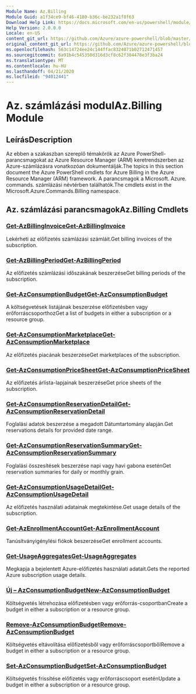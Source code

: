 ```yaml
---
Module Name: Az.Billing
Module Guid: a1f34ce9-bf46-4180-b36c-be232a1f8f63
Download Help Link: https://docs.microsoft.com/en-us/powershell/module/az.billing
Help Version: 2.0.0.0
Locale: en-US
content_git_url: https://github.com/Azure/azure-powershell/blob/master/src/Billing/Billing/help/Az.Billing.md
original_content_git_url: https://github.com/Azure/azure-powershell/blob/master/src/Billing/Billing/help/Az.Billing.md
ms.openlocfilehash: 563c14724ee24c144ffac8324071b02712471457
ms.sourcegitcommit: 6a91b4c545350d316d3cf8c62f384478e3f3ba24
ms.translationtype: MT
ms.contentlocale: hu-HU
ms.lasthandoff: 04/21/2020
ms.locfileid: "94012441"
---
```

# <span data-ttu-id="ba2b9-101">Az. számlázási modul</span><span class="sxs-lookup"><span data-stu-id="ba2b9-101">Az.Billing Module</span></span>
## <span data-ttu-id="ba2b9-102">Leírás</span><span class="sxs-lookup"><span data-stu-id="ba2b9-102">Description</span></span>
<span data-ttu-id="ba2b9-103">Az ebben a szakaszban szereplő témakörök az Azure PowerShell-parancsmagokat az Azure Resource Manager (ARM) keretrendszerben az Azure-számlázásra vonatkozóan dokumentálják.</span><span class="sxs-lookup"><span data-stu-id="ba2b9-103">The topics in this section document the Azure PowerShell cmdlets for Azure Billing in the Azure Resource Manager (ARM) framework.</span></span> <span data-ttu-id="ba2b9-104">A parancsmagok a Microsoft. Azure. commands. számlázási névtérben találhatók.</span><span class="sxs-lookup"><span data-stu-id="ba2b9-104">The cmdlets exist in the Microsoft.Azure.Commands.Billing namespace.</span></span>

## <span data-ttu-id="ba2b9-105">Az. számlázási parancsmagok</span><span class="sxs-lookup"><span data-stu-id="ba2b9-105">Az.Billing Cmdlets</span></span>
### [<span data-ttu-id="ba2b9-106">Get-AzBillingInvoice</span><span class="sxs-lookup"><span data-stu-id="ba2b9-106">Get-AzBillingInvoice</span></span>](Get-AzBillingInvoice.md)
<span data-ttu-id="ba2b9-107">Lekérheti az előfizetés számlázási számláit.</span><span class="sxs-lookup"><span data-stu-id="ba2b9-107">Get billing invoices of the subscription.</span></span>

### [<span data-ttu-id="ba2b9-108">Get-AzBillingPeriod</span><span class="sxs-lookup"><span data-stu-id="ba2b9-108">Get-AzBillingPeriod</span></span>](Get-AzBillingPeriod.md)
<span data-ttu-id="ba2b9-109">Az előfizetés számlázási időszakának beszerzése</span><span class="sxs-lookup"><span data-stu-id="ba2b9-109">Get billing periods of the subscription.</span></span>

### [<span data-ttu-id="ba2b9-110">Get-AzConsumptionBudget</span><span class="sxs-lookup"><span data-stu-id="ba2b9-110">Get-AzConsumptionBudget</span></span>](Get-AzConsumptionBudget.md)
<span data-ttu-id="ba2b9-111">A költségvetések listájának beszerzése előfizetésben vagy erőforráscsoporthoz</span><span class="sxs-lookup"><span data-stu-id="ba2b9-111">Get a list of budgets in either a subscription or a resource group.</span></span>

### [<span data-ttu-id="ba2b9-112">Get-AzConsumptionMarketplace</span><span class="sxs-lookup"><span data-stu-id="ba2b9-112">Get-AzConsumptionMarketplace</span></span>](Get-AzConsumptionMarketplace.md)
<span data-ttu-id="ba2b9-113">Az előfizetés piacának beszerzése</span><span class="sxs-lookup"><span data-stu-id="ba2b9-113">Get marketplaces of the subscription.</span></span>

### [<span data-ttu-id="ba2b9-114">Get-AzConsumptionPriceSheet</span><span class="sxs-lookup"><span data-stu-id="ba2b9-114">Get-AzConsumptionPriceSheet</span></span>](Get-AzConsumptionPriceSheet.md)
<span data-ttu-id="ba2b9-115">Az előfizetés árlista-lapjainak beszerzése</span><span class="sxs-lookup"><span data-stu-id="ba2b9-115">Get price sheets of the subscription.</span></span>

### [<span data-ttu-id="ba2b9-116">Get-AzConsumptionReservationDetail</span><span class="sxs-lookup"><span data-stu-id="ba2b9-116">Get-AzConsumptionReservationDetail</span></span>](Get-AzConsumptionReservationDetail.md)
<span data-ttu-id="ba2b9-117">Foglalási adatok beszerzése a megadott Dátumtartomány alapján.</span><span class="sxs-lookup"><span data-stu-id="ba2b9-117">Get reservations details for provided date range.</span></span>

### [<span data-ttu-id="ba2b9-118">Get-AzConsumptionReservationSummary</span><span class="sxs-lookup"><span data-stu-id="ba2b9-118">Get-AzConsumptionReservationSummary</span></span>](Get-AzConsumptionReservationSummary.md)
<span data-ttu-id="ba2b9-119">Foglalási összesítések beszerzése napi vagy havi gabona esetén</span><span class="sxs-lookup"><span data-stu-id="ba2b9-119">Get reservation summaries for daily or monthly grain.</span></span>

### [<span data-ttu-id="ba2b9-120">Get-AzConsumptionUsageDetail</span><span class="sxs-lookup"><span data-stu-id="ba2b9-120">Get-AzConsumptionUsageDetail</span></span>](Get-AzConsumptionUsageDetail.md)
<span data-ttu-id="ba2b9-121">Az előfizetés használati adatainak megtekintése.</span><span class="sxs-lookup"><span data-stu-id="ba2b9-121">Get usage details of the subscription.</span></span>

### [<span data-ttu-id="ba2b9-122">Get-AzEnrollmentAccount</span><span class="sxs-lookup"><span data-stu-id="ba2b9-122">Get-AzEnrollmentAccount</span></span>](Get-AzEnrollmentAccount.md)
<span data-ttu-id="ba2b9-123">Tanúsítványigénylési fiókok beszerzése</span><span class="sxs-lookup"><span data-stu-id="ba2b9-123">Get enrollment accounts.</span></span>

### [<span data-ttu-id="ba2b9-124">Get-UsageAggregates</span><span class="sxs-lookup"><span data-stu-id="ba2b9-124">Get-UsageAggregates</span></span>](Get-UsageAggregates.md)
<span data-ttu-id="ba2b9-125">Megkapja a bejelentett Azure-előfizetés használati adatait.</span><span class="sxs-lookup"><span data-stu-id="ba2b9-125">Gets the reported Azure subscription usage details.</span></span>

### [<span data-ttu-id="ba2b9-126">Új – AzConsumptionBudget</span><span class="sxs-lookup"><span data-stu-id="ba2b9-126">New-AzConsumptionBudget</span></span>](New-AzConsumptionBudget.md)
<span data-ttu-id="ba2b9-127">Költségvetés létrehozása előfizetésben vagy erőforrás-csoportban</span><span class="sxs-lookup"><span data-stu-id="ba2b9-127">Create a budget in either a subscription or a resource group.</span></span>

### [<span data-ttu-id="ba2b9-128">Remove-AzConsumptionBudget</span><span class="sxs-lookup"><span data-stu-id="ba2b9-128">Remove-AzConsumptionBudget</span></span>](Remove-AzConsumptionBudget.md)
<span data-ttu-id="ba2b9-129">Költségvetés eltávolítása előfizetésből vagy erőforráscsoportből</span><span class="sxs-lookup"><span data-stu-id="ba2b9-129">Remove a budget in either a subscription or a resource group.</span></span>

### [<span data-ttu-id="ba2b9-130">Set-AzConsumptionBudget</span><span class="sxs-lookup"><span data-stu-id="ba2b9-130">Set-AzConsumptionBudget</span></span>](Set-AzConsumptionBudget.md)
<span data-ttu-id="ba2b9-131">Költségvetés frissítése előfizetés vagy erőforráscsoport esetén</span><span class="sxs-lookup"><span data-stu-id="ba2b9-131">Update a budget in either a subscription or a resource group.</span></span>

